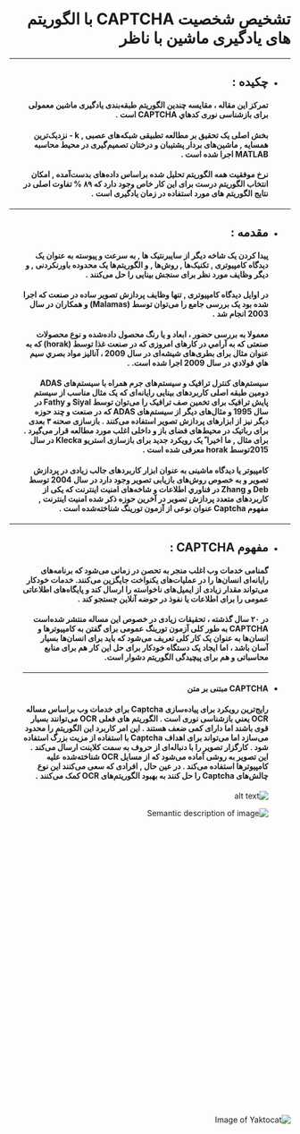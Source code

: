 <div dir="rtl">

# تشخیص شخصیت **CAPTCHA** با الگوریتم ‌های یادگیری ماشین با ناظر <br/>


****
- ##  چكيده : <br/>

    #### تمرکز این مقاله ، مقایسه چندین الگوریتم طبقه‌بندی یادگیری ماشین معمولی برای بازشناسی نوری كدهاي CAPTCHA است .<br/>

    ####  بخش اصلی یک تحقیق بر مطالعه تطبیقی شبکه‌های عصبی , k - نزدیک‌ترین همسايه , ماشین‌های بردار پشتیبان و درختان تصمیم‌گیری  در محیط محاسبه MATLAB اجرا شده است .  <br/>

    #### نرخ موفقیت همه الگوریتم تحلیل شده براساس داده‌های بدست‌آمده , امکان انتخاب الگوریتم درست برای این کار خاص وجود دارد كه ۸۹ %  تفاوت اصلی در نتایج الگوریتم ‌های مورد استفاده در زمان یادگیری است . <br/>

    
***
- ##  مقدمه : <br/>

    #### پیدا کردن یک شاخه دیگر از سایبرنتیک ها , به سرعت و پیوسته به عنوان یک دیدگاه کامپیوتری ,   تکنیک‌ها , روش‌ها , و الگوریتم‌ها یک محدوده باورنکردنی   ,  و دیگر وظایف مورد نظر برای سنجش بینایی را حل می‌کنند .<br/>

    #### در اوایل دیدگاه کامپیوتری , تنها وظایف پردازش تصویر ساده در صنعت كه اجرا شده بود  یک بررسی جامع  را می‌توان توسط (Malamas) و همکاران در سال 2003 انجام شد .<br/>

    ####          معمولا به بررسی حضور ، ابعاد و یا رنگ محصول داده‌شده و  نوع  محصولات صنعتی كه به آرامي  در کارهای امروزی كه در صنعت غذا توسط (horak) كه به عنوان مثال برای بطری‌های شیشه‌ای در سال 2009 ، آناليز مواد بصري سيم هاي فولادي در سال 2009  اجرا شده است. .<br/>

    #### سیستم‌های کنترل ترافیک و سیستم‌های جرم همراه با سیستم‌های ADAS دومین طبقه اصلی کاربردهای بینایی رایانه‌ای كه یک مثال مناسب از سیستم پایش ترافیک برای تخمین صف ترافیک را می‌توان توسط Siyal و Fathy در سال 1995  و مثال‌های دیگر از سیستم‌های ADAS  كه در صنعت و چند حوزه دیگر نیز از ابزارهای پردازش تصویر استفاده می‌کنند . بازسازی صحنه ۳ بعدی برای رباتیک در محیط‌های فضای باز و داخلی اغلب مورد مطالعه قرار می‌گیرد . برای مثال , ما اخیرا ً یک رویکرد جدید برای بازسازی استریو Klecka در سال 2015توسط horak معرفی شده است .<br/>
    
    #### کامپیوتر یا دیدگاه ماشینی به عنوان ابزار کاربردهای جالب زیادی در پردازش تصویر و به خصوص روش‌های بازیابی تصویر وجود دارد در سال 2004 توسط Deb و Zhang در فناوري اطلاعات و شاخه‌های امنیت اینترنت كه یکی از کاربردهای متعدد پردازش تصویر در آخرین حوزه ذکر شده امنیت اینترنت , مفهوم Captcha عنوان نوعی از آزمون تورینگ شناخته‌شده است .<br/>

***
- ##  مفهوم CAPTCHA : <br/>

    #### گمنامی خدمات وب اغلب منجر به تحصن در زمانی می‌شود که برنامه‌های رایانه‌ای انسان‌ها را در عملیات‌های یکنواخت جایگزین می‌کنند. خدمات خودکار می‌تواند مقدار زیادی از ایمیل‌های ناخواسته را ارسال کند و پایگاه‌های اطلاعاتی عمومی را برای اطلاعات یا نفوذ در حوضه آنلاین جستجو کند .<br/>

    #### در ۲۰ سال گذشته ، تحقیقات زیادی در خصوص این مساله منتشر شده‌است CAPTCHA  به طور کلی آزمون تورینگ عمومی برای گفتن به کامپیوترها و انسان‌ها به عنوان یک کار کلی تعریف می‌شود که باید برای انسان‌ها بسیار آسان باشد ، اما ایجاد یک دستگاه خودکار برای حل این کار هم برای منابع محاسباتی و هم برای پیچیدگی الگوریتم دشوار است.<br/>

    ***
- #### CAPTCHA مبتنی بر متن<br/>

    #### رایج‌ترین رویکرد برای پیاده‌سازی Captcha برای خدمات وب براساس مساله OCR يعني بازشناسی نوری  است . الگوریتم ‌های فعلی OCR می‌توانند بسیار قوی باشند اما دارای کمی ضعف هستند . این امر کاربرد این الگوریتم را محدود می‌سازد  اما می‌تواند برای اهداف Captcha با استفاده از مزیت بزرگ استفاده شود . کارگزار تصویر را با دنباله‌ای از حروف به سمت کلاینت ارسال می‌کند . این تصویر به روشی آماده می‌شود که از مسایل OCR شناخته‌شده علیه کامپیوترها استفاده می‌کند . در عین حال , افرادی که سعی می‌کنند این نوع چالش‌های Captcha را حل کنند به بهبود الگوریتم‌های OCR کمک می‌کنند  .<br/>

   
   ![alt text](/Tasver/image_1.jpg "Title")

   ![Semantic description of image](/Tasver/image_1.png "Image Title")

   
   #### <br/>

    #### <br/>

    #### <br/>

    #### <br/>

    #### <br/>

    #### <br/>

    #### <br/>

    #### <br/>

    #### <br/>

    #### <br/>

    #### <br/>

    #### <br/>

    #### <br/>

    #### <br/>



![Image of Yaktocat](untitled.jpg)

